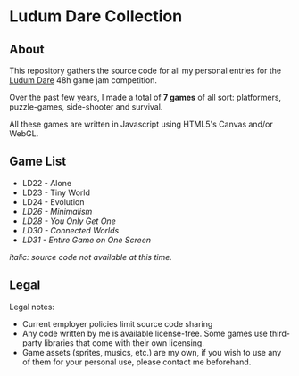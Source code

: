 # Ludum Dare Collection

## About

This repository gathers the source code for all my personal entries for the [Ludum Dare](http://ludumdare.com/compo/) 48h game jam competition. 

Over the past few years, I made a total of **7 games** of all sort: platformers, puzzle-games, side-shooter and survival.

All these games are written in Javascript using HTML5's Canvas and/or WebGL.

## Game List

- LD22 - Alone
- LD23 - Tiny World
- LD24 - Evolution
- *LD26 - Minimalism*
- *LD28 - You Only Get One*
- *LD30 - Connected Worlds* 
- *LD31 - Entire Game on One Screen*

*italic: source code not available at this time.*

## Legal

Legal notes:

- Current employer policies limit source code sharing
- Any code written by me is available license-free. Some games use third-party libraries that come with their own licensing.
- Game assets (sprites, musics, etc.) are my own, if you wish to use any of them for your personal use, please contact me beforehand.

